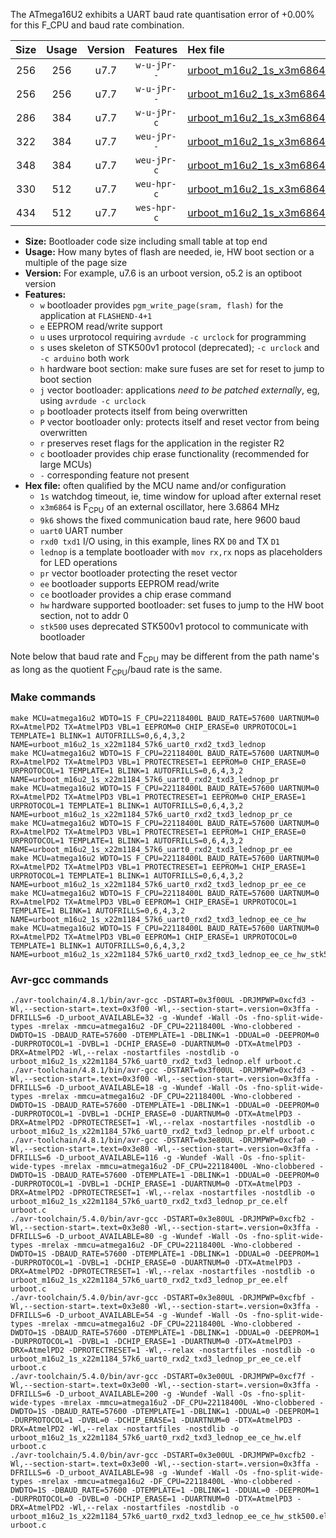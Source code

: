 The ATmega16U2 exhibits a UART baud rate quantisation error of +0.00% for this F_CPU and baud rate combination.

|Size|Usage|Version|Features|Hex file|
|:-:|:-:|:-:|:-:|:--|
|256|256|u7.7|`w-u-jPr--`|[urboot_m16u2_1s_x3m6864_9k6_uart0_rxd2_txd3_lednop.hex](https://raw.githubusercontent.com/stefanrueger/urboot.hex/main/mcus/atmega16u2/watchdog_1_s/external_oscillator/+3m686400_hz/+++9k6_baud/uart0_rxd2_txd3/lednop/urboot_m16u2_1s_x3m6864_9k6_uart0_rxd2_txd3_lednop.hex)|
|256|256|u7.7|`w-u-jPr--`|[urboot_m16u2_1s_x3m6864_9k6_uart0_rxd2_txd3_lednop_pr.hex](https://raw.githubusercontent.com/stefanrueger/urboot.hex/main/mcus/atmega16u2/watchdog_1_s/external_oscillator/+3m686400_hz/+++9k6_baud/uart0_rxd2_txd3/lednop/urboot_m16u2_1s_x3m6864_9k6_uart0_rxd2_txd3_lednop_pr.hex)|
|286|384|u7.7|`w-u-jPr-c`|[urboot_m16u2_1s_x3m6864_9k6_uart0_rxd2_txd3_lednop_pr_ce.hex](https://raw.githubusercontent.com/stefanrueger/urboot.hex/main/mcus/atmega16u2/watchdog_1_s/external_oscillator/+3m686400_hz/+++9k6_baud/uart0_rxd2_txd3/lednop/urboot_m16u2_1s_x3m6864_9k6_uart0_rxd2_txd3_lednop_pr_ce.hex)|
|322|384|u7.7|`weu-jPr--`|[urboot_m16u2_1s_x3m6864_9k6_uart0_rxd2_txd3_lednop_pr_ee.hex](https://raw.githubusercontent.com/stefanrueger/urboot.hex/main/mcus/atmega16u2/watchdog_1_s/external_oscillator/+3m686400_hz/+++9k6_baud/uart0_rxd2_txd3/lednop/urboot_m16u2_1s_x3m6864_9k6_uart0_rxd2_txd3_lednop_pr_ee.hex)|
|348|384|u7.7|`weu-jPr-c`|[urboot_m16u2_1s_x3m6864_9k6_uart0_rxd2_txd3_lednop_pr_ee_ce.hex](https://raw.githubusercontent.com/stefanrueger/urboot.hex/main/mcus/atmega16u2/watchdog_1_s/external_oscillator/+3m686400_hz/+++9k6_baud/uart0_rxd2_txd3/lednop/urboot_m16u2_1s_x3m6864_9k6_uart0_rxd2_txd3_lednop_pr_ee_ce.hex)|
|330|512|u7.7|`weu-hpr-c`|[urboot_m16u2_1s_x3m6864_9k6_uart0_rxd2_txd3_lednop_ee_ce_hw.hex](https://raw.githubusercontent.com/stefanrueger/urboot.hex/main/mcus/atmega16u2/watchdog_1_s/external_oscillator/+3m686400_hz/+++9k6_baud/uart0_rxd2_txd3/lednop/urboot_m16u2_1s_x3m6864_9k6_uart0_rxd2_txd3_lednop_ee_ce_hw.hex)|
|434|512|u7.7|`wes-hpr-c`|[urboot_m16u2_1s_x3m6864_9k6_uart0_rxd2_txd3_lednop_ee_ce_hw_stk500.hex](https://raw.githubusercontent.com/stefanrueger/urboot.hex/main/mcus/atmega16u2/watchdog_1_s/external_oscillator/+3m686400_hz/+++9k6_baud/uart0_rxd2_txd3/lednop/urboot_m16u2_1s_x3m6864_9k6_uart0_rxd2_txd3_lednop_ee_ce_hw_stk500.hex)|

- **Size:** Bootloader code size including small table at top end
- **Usage:** How many bytes of flash are needed, ie, HW boot section or a multiple of the page size
- **Version:** For example, u7.6 is an urboot version, o5.2 is an optiboot version
- **Features:**
  + `w` bootloader provides `pgm_write_page(sram, flash)` for the application at `FLASHEND-4+1`
  + `e` EEPROM read/write support
  + `u` uses urprotocol requiring `avrdude -c urclock` for programming
  + `s` uses skeleton of STK500v1 protocol (deprecated); `-c urclock` and `-c arduino` both work
  + `h` hardware boot section: make sure fuses are set for reset to jump to boot section
  + `j` vector bootloader: applications *need to be patched externally*, eg, using `avrdude -c urclock`
  + `p` bootloader protects itself from being overwritten
  + `P` vector bootloader only: protects itself and reset vector from being overwritten
  + `r` preserves reset flags for the application in the register R2
  + `c` bootloader provides chip erase functionality (recommended for large MCUs)
  + `-` corresponding feature not present
- **Hex file:** often qualified by the MCU name and/or configuration
  + `1s` watchdog timeout, ie, time window for upload after external reset
  + `x3m6864` is F<sub>CPU</sub> of an external oscillator, here 3.6864 MHz
  + `9k6` shows the fixed communication baud rate, here 9600 baud
  + `uart0` UART number
  + `rxd0 txd1` I/O using, in this example, lines RX `D0` and TX `D1`
  + `lednop` is a template bootloader with `mov rx,rx` nops as placeholders for LED operations
  + `pr` vector bootloader protecting the reset vector
  + `ee` bootloader supports EEPROM read/write
  + `ce` bootloader provides a chip erase command
  + `hw` hardware supported bootloader: set fuses to jump to the HW boot section, not to addr 0
  + `stk500` uses deprecated STK500v1 protocol to communicate with bootloader


Note below that baud rate and F<sub>CPU</sub> may be different from the path name's as long as the quotient F<sub>CPU</sub>/baud rate is the same.

### Make commands
```
make MCU=atmega16u2 WDTO=1S F_CPU=22118400L BAUD_RATE=57600 UARTNUM=0 RX=AtmelPD2 TX=AtmelPD3 VBL=1 EEPROM=0 CHIP_ERASE=0 URPROTOCOL=1 TEMPLATE=1 BLINK=1 AUTOFRILLS=0,6,4,3,2 NAME=urboot_m16u2_1s_x22m1184_57k6_uart0_rxd2_txd3_lednop
make MCU=atmega16u2 WDTO=1S F_CPU=22118400L BAUD_RATE=57600 UARTNUM=0 RX=AtmelPD2 TX=AtmelPD3 VBL=1 PROTECTRESET=1 EEPROM=0 CHIP_ERASE=0 URPROTOCOL=1 TEMPLATE=1 BLINK=1 AUTOFRILLS=0,6,4,3,2 NAME=urboot_m16u2_1s_x22m1184_57k6_uart0_rxd2_txd3_lednop_pr
make MCU=atmega16u2 WDTO=1S F_CPU=22118400L BAUD_RATE=57600 UARTNUM=0 RX=AtmelPD2 TX=AtmelPD3 VBL=1 PROTECTRESET=1 EEPROM=0 CHIP_ERASE=1 URPROTOCOL=1 TEMPLATE=1 BLINK=1 AUTOFRILLS=0,6,4,3,2 NAME=urboot_m16u2_1s_x22m1184_57k6_uart0_rxd2_txd3_lednop_pr_ce
make MCU=atmega16u2 WDTO=1S F_CPU=22118400L BAUD_RATE=57600 UARTNUM=0 RX=AtmelPD2 TX=AtmelPD3 VBL=1 PROTECTRESET=1 EEPROM=1 CHIP_ERASE=0 URPROTOCOL=1 TEMPLATE=1 BLINK=1 AUTOFRILLS=0,6,4,3,2 NAME=urboot_m16u2_1s_x22m1184_57k6_uart0_rxd2_txd3_lednop_pr_ee
make MCU=atmega16u2 WDTO=1S F_CPU=22118400L BAUD_RATE=57600 UARTNUM=0 RX=AtmelPD2 TX=AtmelPD3 VBL=1 PROTECTRESET=1 EEPROM=1 CHIP_ERASE=1 URPROTOCOL=1 TEMPLATE=1 BLINK=1 AUTOFRILLS=0,6,4,3,2 NAME=urboot_m16u2_1s_x22m1184_57k6_uart0_rxd2_txd3_lednop_pr_ee_ce
make MCU=atmega16u2 WDTO=1S F_CPU=22118400L BAUD_RATE=57600 UARTNUM=0 RX=AtmelPD2 TX=AtmelPD3 VBL=0 EEPROM=1 CHIP_ERASE=1 URPROTOCOL=1 TEMPLATE=1 BLINK=1 AUTOFRILLS=0,6,4,3,2 NAME=urboot_m16u2_1s_x22m1184_57k6_uart0_rxd2_txd3_lednop_ee_ce_hw
make MCU=atmega16u2 WDTO=1S F_CPU=22118400L BAUD_RATE=57600 UARTNUM=0 RX=AtmelPD2 TX=AtmelPD3 VBL=0 EEPROM=1 CHIP_ERASE=1 URPROTOCOL=0 TEMPLATE=1 BLINK=1 AUTOFRILLS=0,6,4,3,2 NAME=urboot_m16u2_1s_x22m1184_57k6_uart0_rxd2_txd3_lednop_ee_ce_hw_stk500
```

### Avr-gcc commands
```
./avr-toolchain/4.8.1/bin/avr-gcc -DSTART=0x3f00UL -DRJMPWP=0xcfd3 -Wl,--section-start=.text=0x3f00 -Wl,--section-start=.version=0x3ffa -DFRILLS=6 -D_urboot_AVAILABLE=32 -g -Wundef -Wall -Os -fno-split-wide-types -mrelax -mmcu=atmega16u2 -DF_CPU=22118400L -Wno-clobbered -DWDTO=1S -DBAUD_RATE=57600 -DTEMPLATE=1 -DBLINK=1 -DDUAL=0 -DEEPROM=0 -DURPROTOCOL=1 -DVBL=1 -DCHIP_ERASE=0 -DUARTNUM=0 -DTX=AtmelPD3 -DRX=AtmelPD2 -Wl,--relax -nostartfiles -nostdlib -o urboot_m16u2_1s_x22m1184_57k6_uart0_rxd2_txd3_lednop.elf urboot.c
./avr-toolchain/4.8.1/bin/avr-gcc -DSTART=0x3f00UL -DRJMPWP=0xcfd3 -Wl,--section-start=.text=0x3f00 -Wl,--section-start=.version=0x3ffa -DFRILLS=6 -D_urboot_AVAILABLE=18 -g -Wundef -Wall -Os -fno-split-wide-types -mrelax -mmcu=atmega16u2 -DF_CPU=22118400L -Wno-clobbered -DWDTO=1S -DBAUD_RATE=57600 -DTEMPLATE=1 -DBLINK=1 -DDUAL=0 -DEEPROM=0 -DURPROTOCOL=1 -DVBL=1 -DCHIP_ERASE=0 -DUARTNUM=0 -DTX=AtmelPD3 -DRX=AtmelPD2 -DPROTECTRESET=1 -Wl,--relax -nostartfiles -nostdlib -o urboot_m16u2_1s_x22m1184_57k6_uart0_rxd2_txd3_lednop_pr.elf urboot.c
./avr-toolchain/4.8.1/bin/avr-gcc -DSTART=0x3e80UL -DRJMPWP=0xcfa0 -Wl,--section-start=.text=0x3e80 -Wl,--section-start=.version=0x3ffa -DFRILLS=6 -D_urboot_AVAILABLE=116 -g -Wundef -Wall -Os -fno-split-wide-types -mrelax -mmcu=atmega16u2 -DF_CPU=22118400L -Wno-clobbered -DWDTO=1S -DBAUD_RATE=57600 -DTEMPLATE=1 -DBLINK=1 -DDUAL=0 -DEEPROM=0 -DURPROTOCOL=1 -DVBL=1 -DCHIP_ERASE=1 -DUARTNUM=0 -DTX=AtmelPD3 -DRX=AtmelPD2 -DPROTECTRESET=1 -Wl,--relax -nostartfiles -nostdlib -o urboot_m16u2_1s_x22m1184_57k6_uart0_rxd2_txd3_lednop_pr_ce.elf urboot.c
./avr-toolchain/5.4.0/bin/avr-gcc -DSTART=0x3e80UL -DRJMPWP=0xcfb2 -Wl,--section-start=.text=0x3e80 -Wl,--section-start=.version=0x3ffa -DFRILLS=6 -D_urboot_AVAILABLE=80 -g -Wundef -Wall -Os -fno-split-wide-types -mrelax -mmcu=atmega16u2 -DF_CPU=22118400L -Wno-clobbered -DWDTO=1S -DBAUD_RATE=57600 -DTEMPLATE=1 -DBLINK=1 -DDUAL=0 -DEEPROM=1 -DURPROTOCOL=1 -DVBL=1 -DCHIP_ERASE=0 -DUARTNUM=0 -DTX=AtmelPD3 -DRX=AtmelPD2 -DPROTECTRESET=1 -Wl,--relax -nostartfiles -nostdlib -o urboot_m16u2_1s_x22m1184_57k6_uart0_rxd2_txd3_lednop_pr_ee.elf urboot.c
./avr-toolchain/5.4.0/bin/avr-gcc -DSTART=0x3e80UL -DRJMPWP=0xcfbf -Wl,--section-start=.text=0x3e80 -Wl,--section-start=.version=0x3ffa -DFRILLS=6 -D_urboot_AVAILABLE=54 -g -Wundef -Wall -Os -fno-split-wide-types -mrelax -mmcu=atmega16u2 -DF_CPU=22118400L -Wno-clobbered -DWDTO=1S -DBAUD_RATE=57600 -DTEMPLATE=1 -DBLINK=1 -DDUAL=0 -DEEPROM=1 -DURPROTOCOL=1 -DVBL=1 -DCHIP_ERASE=1 -DUARTNUM=0 -DTX=AtmelPD3 -DRX=AtmelPD2 -DPROTECTRESET=1 -Wl,--relax -nostartfiles -nostdlib -o urboot_m16u2_1s_x22m1184_57k6_uart0_rxd2_txd3_lednop_pr_ee_ce.elf urboot.c
./avr-toolchain/5.4.0/bin/avr-gcc -DSTART=0x3e00UL -DRJMPWP=0xcf7f -Wl,--section-start=.text=0x3e00 -Wl,--section-start=.version=0x3ffa -DFRILLS=6 -D_urboot_AVAILABLE=200 -g -Wundef -Wall -Os -fno-split-wide-types -mrelax -mmcu=atmega16u2 -DF_CPU=22118400L -Wno-clobbered -DWDTO=1S -DBAUD_RATE=57600 -DTEMPLATE=1 -DBLINK=1 -DDUAL=0 -DEEPROM=1 -DURPROTOCOL=1 -DVBL=0 -DCHIP_ERASE=1 -DUARTNUM=0 -DTX=AtmelPD3 -DRX=AtmelPD2 -Wl,--relax -nostartfiles -nostdlib -o urboot_m16u2_1s_x22m1184_57k6_uart0_rxd2_txd3_lednop_ee_ce_hw.elf urboot.c
./avr-toolchain/5.4.0/bin/avr-gcc -DSTART=0x3e00UL -DRJMPWP=0xcfb2 -Wl,--section-start=.text=0x3e00 -Wl,--section-start=.version=0x3ffa -DFRILLS=6 -D_urboot_AVAILABLE=98 -g -Wundef -Wall -Os -fno-split-wide-types -mrelax -mmcu=atmega16u2 -DF_CPU=22118400L -Wno-clobbered -DWDTO=1S -DBAUD_RATE=57600 -DTEMPLATE=1 -DBLINK=1 -DDUAL=0 -DEEPROM=1 -DURPROTOCOL=0 -DVBL=0 -DCHIP_ERASE=1 -DUARTNUM=0 -DTX=AtmelPD3 -DRX=AtmelPD2 -Wl,--relax -nostartfiles -nostdlib -o urboot_m16u2_1s_x22m1184_57k6_uart0_rxd2_txd3_lednop_ee_ce_hw_stk500.elf urboot.c
```

